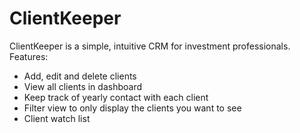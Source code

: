 # ClientKeeper
ClientKeeper is a simple, intuitive CRM for investment professionals. 
Features:
- Add, edit and delete clients
- View all clients in dashboard
- Keep track of yearly contact with each client
- Filter view to only display the clients you want to see
- Client watch list
